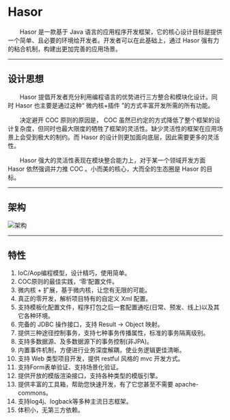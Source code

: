 # Hasor

&emsp;&emsp;Hasor 是一款基于 Java  语言的应用程序开发框架，它的核心设计目标是提供一个简单、且必要的环境给开发者。开发者可以在此基础上，通过 Hasor 强有力的粘合机制，构建出更加完善的应用场景。

----------
## 设计思想
&emsp;&emsp;Hasor 提倡开发者充分利用编程语言的优势进行三方整合和模块化设计。同时 Hasor 也主要是通过这种“ 微内核+插件 ”的方式丰富开发所需的所有功能。

&emsp;&emsp;决定避开 COC 原则的原因是， COC 虽然已约定的方式降低了整个框架的设计复杂度，但同时也最大限度的牺牲了框架的灵活性。缺少灵活性的框架在应用场景上会受到极大的制约。而 Hasor 的设计则更加面向底层，因此需要更多的灵活性。

&emsp;&emsp;Hasor 强大的灵活性表现在模块整合能力上，对于某一个领域开发方面 Hasor 依然强调并力推 COC 。小而美的核心，大而全的生态圈是 Hasor 的目标。

----------
## 架构
![架构](http://files.hasor.net/resources/185946_9TWV_1166271.png "架构")

----------
## 特性
01. IoC/Aop编程模型，设计精巧，使用简单。
02. COC原则的最佳实践，‘零’配置文件。
03. 微内核 + 扩展，基于微内核，让您有无限的可能。
04. 真正的零开发，解析项目特有的自定义 Xml 配置。
05. 支持模板化配置文件，程序打包之后一套配置通吃(日常、预发、线上)以及其它各种环境。
06. 完备的 JDBC 操作接口，支持 Result -> Object 映射。
07. 提供三种途径控制事务，支持七种事务传播属性，标准的事务隔离级别。
08. 支持多数据源、及多数据源下的事务控制(非JPA)。
09. 内置事件机制，方便进行业务深度解耦，使业务逻辑更佳清晰。
10. 支持 Web 类型项目开发，提供 restful 风格的 mvc 开发方式。
11. 支持Form表单验证、支持场景化验证。
12. 提供开放的模版渲染接口，支持各种类型的模版引擎。
13. 提供丰富的工具箱，帮助您快速开发，有了它您甚至不需要 apache-commons。
14. 支持log4j、logback等多种主流日志框架。
15. 体积小，无第三方依赖。